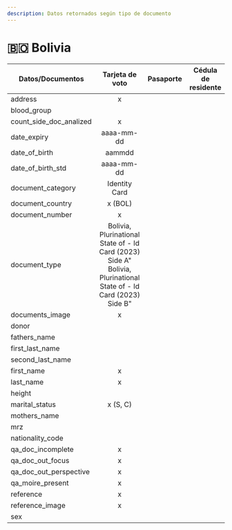 ```yaml
---
description: Datos retornados según tipo de documento
---
```


# 🇧🇴 Bolivia



<table data-full-width="true"><thead><tr><th width="244">Datos/Documentos</th><th width="294" align="center">Tarjeta de voto</th><th width="237" align="center">Pasaporte</th><th align="center">Cédula de residente</th></tr></thead><tbody><tr><td>address</td><td align="center">x</td><td align="center"></td><td align="center"></td></tr><tr><td>blood_group</td><td align="center"></td><td align="center"></td><td align="center"></td></tr><tr><td>count_side_doc_analized</td><td align="center">x</td><td align="center"></td><td align="center"></td></tr><tr><td>date_expiry</td><td align="center">aaaa-mm-dd</td><td align="center"></td><td align="center"></td></tr><tr><td>date_of_birth</td><td align="center">aammdd</td><td align="center"></td><td align="center"></td></tr><tr><td>date_of_birth_std</td><td align="center">aaaa-mm-dd</td><td align="center"></td><td align="center"></td></tr><tr><td>document_category</td><td align="center">Identity Card</td><td align="center"></td><td align="center"></td></tr><tr><td>document_country</td><td align="center">x (BOL)</td><td align="center"></td><td align="center"></td></tr><tr><td>document_number</td><td align="center">x</td><td align="center"></td><td align="center"></td></tr><tr><td>document_type</td><td align="center">Bolivia, Plurinational State of - Id Card (2023) Side A"<br>Bolivia, Plurinational State of - Id Card (2023) Side B"</td><td align="center"></td><td align="center"></td></tr><tr><td>documents_image</td><td align="center">x</td><td align="center"></td><td align="center"></td></tr><tr><td>donor</td><td align="center"></td><td align="center"></td><td align="center"></td></tr><tr><td>fathers_name</td><td align="center"></td><td align="center"></td><td align="center"></td></tr><tr><td>first_last_name</td><td align="center"></td><td align="center"></td><td align="center"></td></tr><tr><td>second_last_name</td><td align="center"></td><td align="center"></td><td align="center"></td></tr><tr><td>first_name</td><td align="center">x</td><td align="center"></td><td align="center"></td></tr><tr><td>last_name</td><td align="center">x</td><td align="center"></td><td align="center"></td></tr><tr><td>height</td><td align="center"></td><td align="center"></td><td align="center"></td></tr><tr><td>marital_status</td><td align="center">x (S, C)</td><td align="center"></td><td align="center"></td></tr><tr><td>mothers_name</td><td align="center"></td><td align="center"></td><td align="center"></td></tr><tr><td>mrz</td><td align="center"></td><td align="center"></td><td align="center"></td></tr><tr><td>nationality_code</td><td align="center"></td><td align="center"></td><td align="center"></td></tr><tr><td>qa_doc_incomplete</td><td align="center">x</td><td align="center"></td><td align="center"></td></tr><tr><td>qa_doc_out_focus</td><td align="center">x</td><td align="center"></td><td align="center"></td></tr><tr><td>qa_doc_out_perspective</td><td align="center">x</td><td align="center"></td><td align="center"></td></tr><tr><td>qa_moire_present</td><td align="center">x</td><td align="center"></td><td align="center"></td></tr><tr><td>reference</td><td align="center">x</td><td align="center"></td><td align="center"></td></tr><tr><td>reference_image</td><td align="center">x</td><td align="center"></td><td align="center"></td></tr><tr><td>sex</td><td align="center"></td><td align="center"></td><td align="center"></td></tr></tbody></table>

